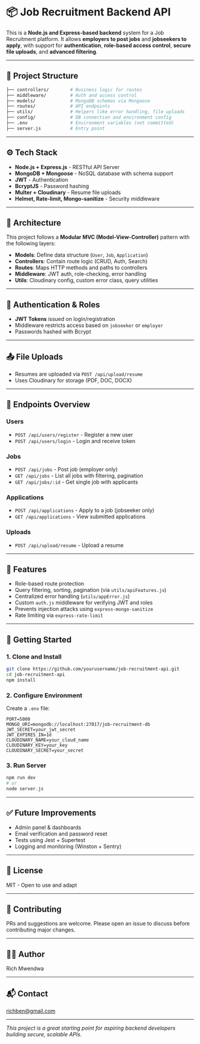 # 📦 Job Recruitment Backend API

This is a **Node.js and Express-based backend** system for a Job Recruitment platform. It allows **employers to post jobs** and **jobseekers to apply**, with support for **authentication**, **role-based access control**, **secure file uploads**, and **advanced filtering**.

---

## 📁 Project Structure

```bash
├── controllers/        # Business logic for routes
├── middleware/         # Auth and access control
├── models/             # MongoDB schemas via Mongoose
├── routes/             # API endpoints
├── utils/              # Helpers like error handling, file uploads
├── config/             # DB connection and environment config
├── .env                # Environment variables (not committed)
├── server.js           # Entry point
```

---

## ⚙️ Tech Stack

- **Node.js + Express.js** - RESTful API Server
- **MongoDB + Mongoose** - NoSQL database with schema support
- **JWT** - Authentication
- **BcryptJS** - Password hashing
- **Multer + Cloudinary** - Resume file uploads
- **Helmet, Rate-limit, Mongo-sanitize** - Security middleware

---

## 🧱 Architecture

This project follows a **Modular MVC (Model-View-Controller)** pattern with the following layers:

- **Models**: Define data structure (`User`, `Job`, `Application`)
- **Controllers**: Contain route logic (CRUD, Auth, Search)
- **Routes**: Maps HTTP methods and paths to controllers
- **Middleware**: JWT auth, role-checking, error handling
- **Utils**: Cloudinary config, custom error class, query utilities

---

## 🔐 Authentication & Roles

- **JWT Tokens** issued on login/registration
- Middleware restricts access based on `jobseeker` or `employer`
- Passwords hashed with Bcrypt

---

## 📤 File Uploads

- Resumes are uploaded via `POST /api/upload/resume`
- Uses Cloudinary for storage (PDF, DOC, DOCX)

---

## 📌 Endpoints Overview

### Users
- `POST /api/users/register` - Register a new user
- `POST /api/users/login` - Login and receive token

### Jobs
- `POST /api/jobs` - Post job (employer only)
- `GET /api/jobs` - List all jobs with filtering, pagination
- `GET /api/jobs/:id` - Get single job with applicants

### Applications
- `POST /api/applications` - Apply to a job (jobseeker only)
- `GET /api/applications` - View submitted applications

### Uploads
- `POST /api/upload/resume` - Upload a resume

---

## 🧪 Features

- Role-based route protection
- Query filtering, sorting, pagination (via `utils/apiFeatures.js`)
- Centralized error handling (`utils/appError.js`)
- Custom `auth.js` middleware for verifying JWT and roles
- Prevents injection attacks using `express-mongo-sanitize`
- Rate limiting via `express-rate-limit`

---

## 🔧 Getting Started

### 1. Clone and Install
```bash
git clone https://github.com/yourusername/job-recruitment-api.git
cd job-recruitment-api
npm install
```

### 2. Configure Environment
Create a `.env` file:
```env
PORT=5000
MONGO_URI=mongodb://localhost:27017/job-recruitment-db
JWT_SECRET=your_jwt_secret
JWT_EXPIRES_IN=1d
CLOUDINARY_NAME=your_cloud_name
CLOUDINARY_KEY=your_key
CLOUDINARY_SECRET=your_secret
```

### 3. Run Server
```bash
npm run dev
# or
node server.js
```

---

## ✅ Future Improvements
- Admin panel & dashboards
- Email verification and password reset
- Tests using Jest + Supertest
- Logging and monitoring (Winston + Sentry)

---

## 📃 License
MIT - Open to use and adapt

---

## 🤝 Contributing
PRs and suggestions are welcome. Please open an issue to discuss before contributing major changes.

---

## 👨‍💻 Author
Rich Mwendwa

---

## 📬 Contact
richben@gmail.com

---

_This project is a great starting point for aspiring backend developers building secure, scalable APIs._
